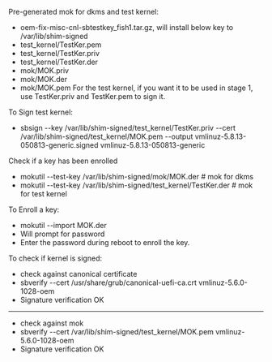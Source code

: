 Pre-generated mok for dkms and test kernel:
* oem-fix-misc-cnl-sbtestkey_fish1.tar.gz, will install below key to /var/lib/shim-signed
* test_kernel/TestKer.pem
* test_kernel/TestKer.priv
* test_kernel/TestKer.der
* mok/MOK.priv
* mok/MOK.der
* mok/MOK.pem
For the test kernel, if you want it to be used in stage 1, use TestKer.priv and TestKer.pem to sign it.

To Sign test kernel:
* sbsign --key /var/lib/shim-signed/test_kernel/TestKer.priv --cert /var/lib/shim-signed/test_kernel/MOK.pem --output vmlinuz-5.8.13-050813-generic.signed vmlinuz-5.8.13-050813-generic

Check if a key has been enrolled
* mokutil --test-key /var/lib/shim-signed/mok/MOK.der # mok for dkms
* mokutil --test-key /var/lib/shim-signed/test_kernel/TestKer.der # mok for test kernel

To Enroll a key:
* mokutil --import MOK.der
* Will prompt for password
* Enter the password during reboot to enroll the key.

To check if kernel is signed:
* check against canonical certificate
* sbverify --cert /usr/share/grub/canonical-uefi-ca.crt vmlinuz-5.6.0-1028-oem
* Signature verification OK
-------------
* check against mok
* sbverify --cert /var/lib/shim-signed/test_kernel/MOK.pem vmlinuz-5.6.0-1028-oem
* Signature verification OK
